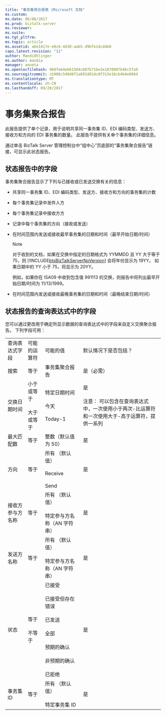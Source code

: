 ```yaml
---
title: "事务集聚合报表 |Microsoft 文档"
ms.custom: 
ms.date: 06/08/2017
ms.prod: biztalk-server
ms.reviewer: 
ms.suite: 
ms.tgt_pltfrm: 
ms.topic: article
ms.assetid: a6e1417e-e0c6-4d30-aab5-d9bfe14cd4b8
caps.latest.revision: "11"
author: MandiOhlinger
ms.author: mandia
manager: anneta
ms.openlocfilehash: 960fe64eb61504cb07b71be3e1870007b46c5fa9
ms.sourcegitcommit: cb908c540d8f1a692d01dc8f313e16cb4b4e696d
ms.translationtype: MT
ms.contentlocale: zh-CN
ms.lasthandoff: 09/20/2017
---
```

# <a name="transaction-set-aggregation-report"></a>事务集聚合报告
此报告提供了单个记录，用于说明共享同一事务集 ID、EDI 编码类型、发送方、接收方和方向的 EDI 事务集的数量。 此报告不提供有关单个事务集的详细信息。  
  
 通过单击 BizTalk Server 管理控制台中“组中心”页底部的“事务集聚合报告”链接，可显示此状态报告。  
  
## <a name="fields-in-the-status-report"></a>状态报告中的字段  
 事务集聚合报告显示了下列与已接收或已发送交换有关的信息：  
  
-   共享同一事务集 ID、EDI 编码类型、发送方、接收方和方向的事务集的计数  
  
-   每个事务集记录中发件人方  
  
-   每个事务集记录中接收方方  
  
-   记录中每个事务集的方向（接收或发送）  
  
-   在时间范围内发送或接收最早事务集的日期和时间（最早开始日期/时间）  
  
    > [!NOTE]
    >  对于收到的文档，如果在交换中指定的日期格式为 YYMMDD 且 YY 大于等于 75，则 [!INCLUDE[btsBizTalkServerNoVersion](../includes/btsbiztalkservernoversion-md.md)] 会将年份显示为 19YY。 如果日期中的 YY 小于 75，将显示为 20YY。  
    >   
    >  例如，如果你在 ISA09 中收到包含值 991113 的交换，则报告中将列出最早开始日期/时间为 11/13/1999。  
  
-   在时间范围内发送或接收最晚事务集的日期和时间（最晚结束日期/时间）  
  
## <a name="fields-in-the-query-expression-for-the-status-report"></a>状态报告的查询表达式中的字段  
 您可以通过更改用于确定所显示数据的查询表达式中的字段来自定义交换聚合报告。 下列字段可用：  
  
|||||  
|-|-|-|-|  
|查询表达式字段|可能的运算符|可能的值|默认情况下是否包括？|  
|搜索|等于|事务集聚合报告|是（必需）|  
|交换日期时间|小于或等于<br /><br /> 大于或等于|特定日期时间<br /><br /> 今天<br /><br /> Today-1|是<br /><br /> 注意： 可以包含在查询表达式中，一次使用小于两次-比运算符和一次使用大于-高于运算符，提供一系列|  
|最大匹配数|等于|整数（默认值为 50）|是|  
|方向|等于|所有 （默认值）<br /><br /> Receive<br /><br /> Send|是|  
|接收方参与方名称|等于|所有 （默认值）<br /><br /> 特定参与方名称（AN 字符串）|是|  
|发送方名称|等于|所有 （默认值）<br /><br /> 特定参与方名称（AN 字符串）|是|  
|状态|等于<br /><br /> 不等于|已接受<br /><br /> 已接受但存在错误<br /><br /> 已发送<br /><br /> 全部<br /><br /> 预期的确认<br /><br /> 非预期的确认<br /><br /> 已拒绝|是|  
|事务集 ID|等于|所有 （默认值）<br /><br /> 特定事务集 ID|是|  
  
